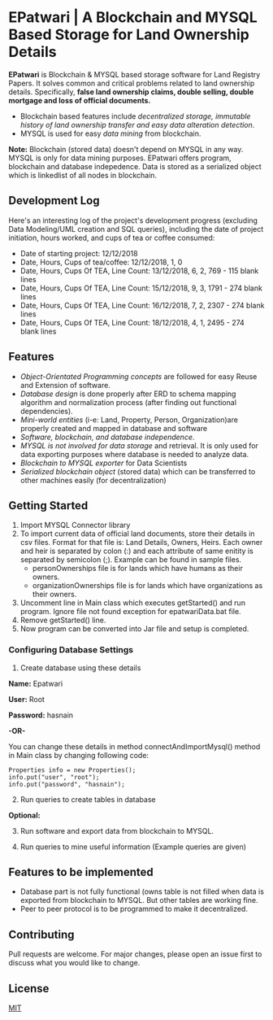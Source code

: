 # EPatwari | A Blockchain and MYSQL Based Storage for Land Ownership Details

**EPatwari** is Blockchain & MYSQL based storage software for Land Registry Papers. It solves common and critical problems related to land ownership details. Specifically, **false land ownership claims, double selling, double mortgage and loss of official documents.**

- Blockchain based features include *decentralized storage, immutable history of land ownership transfer and easy data alteration detection*.
- MYSQL is used for easy *data mining* from blockchain.

**Note:** Blockchain (stored data) doesn't depend on MYSQL in any way. MYSQL is only for data mining purposes. EPatwari offers program, blockchain and database indepedence. Data is stored as a serialized object which is linkedlist of all nodes in blockchain.

## Development Log
Here's an interesting log of the project's development progress (excluding Data Modeling/UML creation and SQL queries), including the date of project initiation, hours worked, and cups of tea or coffee consumed:
- Date of starting project: 12/12/2018
- Date, Hours, Cups of tea/coffee: 12/12/2018, 1, 0
- Date, Hours, Cups Of TEA, Line Count:  13/12/2018, 6, 2, 769 - 115 blank lines
- Date, Hours, Cups Of TEA, Line Count:  15/12/2018, 9, 3, 1791 - 274 blank lines
- Date, Hours, Cups Of TEA, Line Count:  16/12/2018, 7, 2, 2307 - 274 blank lines
- Date, Hours, Cups Of TEA, Line Count:  18/12/2018, 4, 1, 2495 - 274 blank lines

## Features
- *Object-Orientated Programming concepts* are followed for easy Reuse and Extension of software.
- *Database design* is done properly after ERD to schema mapping algorithm and normalization process (after finding out functional dependencies).
- *Mini-world entities* (i-e: Land, Property, Person, Organization)are properly created and mapped in database and software
- *Software, blockchain, and database independence*.
- *MYSQL is not involved for data storage* and retrieval. It is only used for data
exporting purposes where database is needed to analyze data. 
- *Blockchain to MYSQL exporter* for Data Scientists
- *Serialized blockchain object* (stored data) which can be transferred to other machines
easily (for decentralization)


## Getting Started

1. Import MYSQL Connector library
2. To import current data of official land documents, store their details in csv files. Format for that file is: Land Details, Owners, Heirs. Each owner and heir is separated by colon (:) and each attribute of same enitity is separated by semicolon (;). Example can be found in sample files.
     - personOwnerships file is for lands which have humans as their owners. 
     - organizationOwnerships file is for lands which have organizations as their owners.
3. Uncomment line in Main class which executes getStarted() and run program. Ignore file not found exception for epatwariData.bat file.
4. Remove getStarted() line.
5. Now program can be converted into Jar file and setup is completed.

### Configuring Database Settings
1. Create database using these details

**Name:** Epatwari

**User:** Root

**Password:** hasnain

 **-OR-**

You can change these details in method connectAndImportMysql() method in Main class by changing following code:
```String url = "jdbc:mysql://127.0.0.1:3306/epatwari";
Properties info = new Properties();
info.put("user", "root");
info.put("password", "hasnain"); 
```

2. Run queries to create tables in database

**Optional:**

3. Run software and export data from blockchain to MYSQL.

4. Run queries to mine useful information (Example queries are given)

## Features to be implemented
- Database part is not fully functional (owns table is not filled when data is exported from blockchain to MYSQL. But other tables are working fine.
- Peer to peer protocol is to be programmed to make it decentralized.

## Contributing
Pull requests are welcome. For major changes, please open an issue first to discuss what you would like to change.

## License
[MIT](https://choosealicense.com/licenses/mit/)
